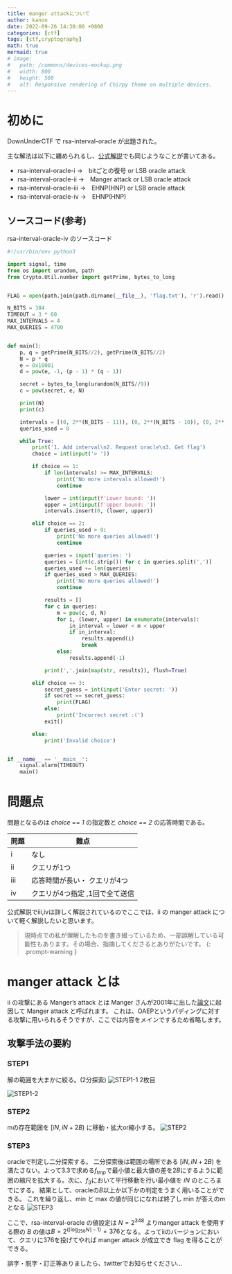 ```yaml
---
title: manger attackについて
author: kanon
date: 2022-09-26 14:30:00 +0800
categories: [ctf]
tags: [ctf,cryptography]
math: true
mermaid: true
# image:
#   path: /commons/devices-mockup.png
#   width: 800
#   height: 500
#   alt: Responsive rendering of Chirpy theme on multiple devices.
---
```


# 初めに
DownUnderCTF で rsa-interval-oracle が出題された。

主な解法は以下に纏められるし、[公式解説](https://github.com/DownUnderCTF/Challenges_2022_Public/blob/main/crypto/rsa-interval-oracle-iii/solve/WRITEUP.md)でも同じようなことが書いてある。

- rsa-interval-oracle-i   →　bitごとの復号 or LSB oracle attack
- rsa-interval-oracle-ii  →　Manger attack or LSB oracle attack
- rsa-interval-oracle-iii →　EHNP(HNP) or LSB oracle attack
- rsa-interval-oracle-iv  →　EHNP(HNP)

## ソースコード(参考)
rsa-interval-oracle-iv のソースコード

```python
#!/usr/bin/env python3

import signal, time
from os import urandom, path
from Crypto.Util.number import getPrime, bytes_to_long


FLAG = open(path.join(path.dirname(__file__), 'flag.txt'), 'r').read().strip()

N_BITS = 384
TIMEOUT = 3 * 60
MAX_INTERVALS = 4
MAX_QUERIES = 4700


def main():
    p, q = getPrime(N_BITS//2), getPrime(N_BITS//2)
    N = p * q
    e = 0x10001
    d = pow(e, -1, (p - 1) * (q - 1))

    secret = bytes_to_long(urandom(N_BITS//9))
    c = pow(secret, e, N)

    print(N)
    print(c)

    intervals = [(0, 2**(N_BITS - 11)), (0, 2**(N_BITS - 10)), (0, 2**(N_BITS - 9)), (0, 2**(N_BITS - 8))]
    queries_used = 0

    while True:
        print('1. Add interval\n2. Request oracle\n3. Get flag')
        choice = int(input('> '))

        if choice == 1:
            if len(intervals) >= MAX_INTERVALS:
                print('No more intervals allowed!')
                continue

            lower = int(input(f'Lower bound: '))
            upper = int(input(f'Upper bound: '))
            intervals.insert(0, (lower, upper))

        elif choice == 2:
            if queries_used > 0:
                print('No more queries allowed!')
                continue

            queries = input('queries: ')
            queries = [int(c.strip()) for c in queries.split(',')]
            queries_used += len(queries)
            if queries_used > MAX_QUERIES:
                print('No more queries allowed!')
                continue

            results = []
            for c in queries:
                m = pow(c, d, N)
                for i, (lower, upper) in enumerate(intervals):
                    in_interval = lower < m < upper
                    if in_interval:
                        results.append(i)
                        break
                else:
                    results.append(-1)

            print(','.join(map(str, results)), flush=True)

        elif choice == 3:
            secret_guess = int(input('Enter secret: '))
            if secret == secret_guess:
                print(FLAG)
            else:
                print('Incorrect secret :(')
            exit()

        else:
            print('Invalid choice')


if __name__ == '__main__':
    signal.alarm(TIMEOUT)
    main()

```


# 問題点
問題となるのは *choice == 1* の指定数と *choice == 2* の応答時間である。

|  問題  |  難点  |
| ---- | ---- |
|  i  |  なし  |
|  ii  |  クエリが1つ  |
|  iii  |  応答時間が長い・ クエリが4つ |
|  iv  |  クエリが4つ指定 ,1回で全て送信 |

公式解説でiii,ivは詳しく解説されているのでここでは、ii の manger attack について軽く解説したいと思います。

> 現時点での私が理解したものを書き綴っているため、一部誤解している可能性もあります。その場合、指摘してくださるとありがたいです。
{: .prompt-warning }


# manger attack とは

ii の攻撃にある Manger’s attack とは
Manger さんが2001年に出した[論文](https://www.iacr.org/archive/crypto2001/21390229.pdf)に起因して Manger attack と呼ばれます。
これは、OAEPというパディングに対する攻撃に用いられるそうですが、ここでは内容をメインでするため省略します。

## 攻撃手法の要約

### STEP1 
解の範囲を大まかに絞る。(2分探索)
![STEP1-1](https://github.com/kanzya/photo/raw/main/1.png)
2枚目

![STEP1-2](https://github.com/kanzya/photo/raw/main/1-1.png)

### STEP2 
mの存在範囲を $[iN,iN+2B)$ に移動・拡大or縮小する。
![STEP2](https://github.com/kanzya/photo/raw/main/2.png)

### STEP3
oracleで判定し二分探索する。
二分探索後は範囲の場所である $[iN,iN+2B)$ を満たさない。よって3.3で求める$f_{tmp}$で最小値と最大値の差を$2B$にするように範囲の縮尺を拡大する。次に、$f_3$において平行移動を行い最小値を $iN$ のところまでにする。
結果として、oracleの$B$以上か以下かの判定をうまく用いることができる。
これを繰り返し、min と max の値が同じになれば終了し min が答えの$m$となる
![STEP3](https://github.com/kanzya/photo/raw/main/3.png)



ここで、rsa-interval-oracle の値設定は $N = 2^{348}$ よりmanger attack を使用する際の $B$ の値は$B = 2^{( \lceil \log_{256} N \rceil-1)}=376$となる。よってiiのバージョンにおいて、クエリに376を投げてやれば manger attack が成立でき flag を得ることができる。



誤字・脱字・訂正等ありましたら、twitterでお知らせください…